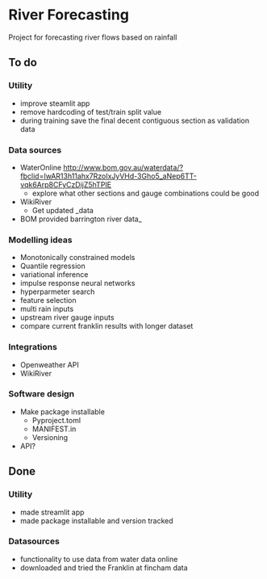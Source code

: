 # River Forecasting
Project for forecasting river flows based on rainfall


## To do

### Utility

- improve steamlit app 
- remove hardcoding of test/train split value
- during training save the final decent contiguous section as validation data

### Data sources

- WaterOnline http://www.bom.gov.au/waterdata/?fbclid=IwAR13h11ahx7RzoIxJyVHd-3Gho5_aNep6TT-vqk6Arp8CFyCzDijZ5hTPIE
  - explore what other sections and gauge combinations could be good
- WikiRiver
  - Get updated _data
- BOM provided barrington river data_

### Modelling ideas

- Monotonically constrained models
- Quantile regression
- variational inference
- impulse response neural networks
- hyperparmeter search
- feature selection
- multi rain inputs
- upstream river gauge inputs
- compare current franklin results with longer dataset

### Integrations

- Openweather API
- WikiRiver


### Software design

- Make package installable
  - Pyproject.toml
  - MANIFEST.in
  - Versioning
- API?



## Done

### Utility

- made streamlit app
- made package installable and version tracked

### Datasources

- functionality to use data from water data online
- downloaded and tried the Franklin at fincham data
